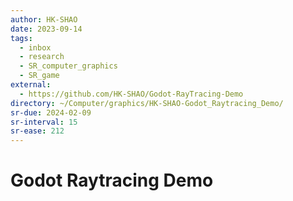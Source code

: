 ```yaml
---
author: HK-SHAO
date: 2023-09-14
tags:
  - inbox
  - research
  - SR_computer_graphics
  - SR_game
external:
  - https://github.com/HK-SHAO/Godot-RayTracing-Demo
directory: ~/Computer/graphics/HK-SHAO-Godot_Raytracing_Demo/
sr-due: 2024-02-09
sr-interval: 15
sr-ease: 212
---
```


# Godot Raytracing Demo


